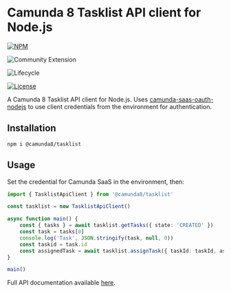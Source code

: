 # Camunda 8 Tasklist API client for Node.js

[![NPM](https://nodei.co/npm/camunda-tasklist-client.png)](https://npmjs.org/package/camunda-tasklist-client)

![Community Extension](https://img.shields.io/badge/Community%20Extension-An%20open%20source%20community%20maintained%20project-FF4700)

![Lifecycle](https://img.shields.io/badge/Lifecycle-Stable-brightgreen)

[![License](https://img.shields.io/badge/License-Apache%202.0-blue.svg)](https://opensource.org/licenses/Apache-2.0)

A Camunda 8 Tasklist API client for Node.js. Uses [camunda-saas-oauth-nodejs](https://github.com/camunda-community-hub/camunda-saas-oauth-nodejs) to use client credentials from the environment for authentication.

## Installation

```
npm i @camunda8/tasklist
```

## Usage

Set the credential for Camunda SaaS in the environment, then:

```typescript
import { TasklistApiClient } from '@camunda8/tasklist'

const tasklist = new TasklistApiClient()

async function main() {
    const { tasks } = await tasklist.getTasks({ state: 'CREATED' })
    const task = tasks[0]
    console.log('Task', JSON.stringify(task, null, 0))
    const taskid = task.id
    const assignedTask = await tasklist.assignTask({ taskId: taskId, assignee: 'jwulf', allowOverrideAssignment: false })
}

main()
```

Full API documentation available [here](https://camunda-community-hub.github.io/tasklist-client-node-js/).
